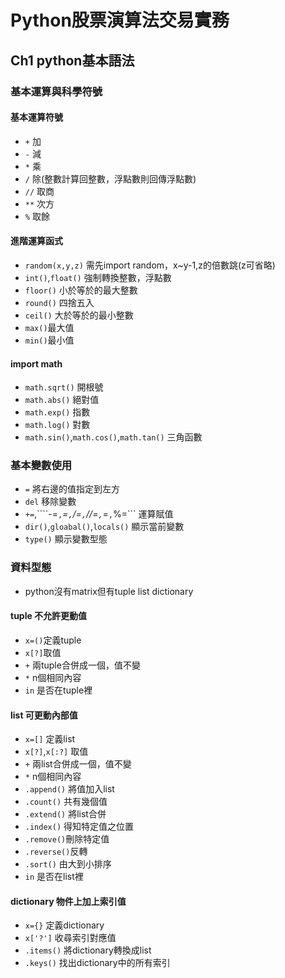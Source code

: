 # Python股票演算法交易實務
## Ch1 python基本語法
### 基本運算與科學符號
#### 基本運算符號
* ```+``` 加
* ```-``` 減
* ```*``` 乘
* ```/``` 除(整數計算回整數，浮點數則回傳浮點數)
* ```//``` 取商
* ```**``` 次方
* ```%``` 取餘
#### 進階運算函式
* ```random(x,y,z)``` 需先import random，x~y-1,z的倍數跳(z可省略)
* ```int()```,```float()``` 強制轉換整數，浮點數
* ```floor()``` 小於等於的最大整數
* ```round()``` 四捨五入
* ```ceil()``` 大於等於的最小整數
* ```max()```最大值
* ```min()```最小值
#### import math
* ```math.sqrt()``` 開根號
* ```math.abs()``` 絕對值
* ```math.exp()``` 指數
* ```math.log()``` 對數
* ```math.sin()```,```math.cos()```,```math.tan()``` 三角函數
### 基本變數使用
* ```=``` 將右邊的值指定到左方
* ```del``` 移除變數
* ```+=```,````-=```,```*=```,```/=```,```//=```,```*=```,```%=``` 運算賦值
* ```dir()```,```gloabal()```,```locals()``` 顯示當前變數
* ```type()``` 顯示變數型態
### 資料型態
* python沒有matrix但有tuple list dictionary
#### tuple 不允許更動值
* ```x=()```定義tuple
* ```x[?]```取值
* ```+``` 兩tuple合併成一個，值不變
* ```*``` n個相同內容
* ```in``` 是否在tuple裡
#### list 可更動內部值
* ```x=[]``` 定義list
* ```x[?]```,```x[:?]``` 取值
* ```+``` 兩list合併成一個，值不變
* ```*``` n個相同內容
* ```.append()``` 將值加入list
* ```.count()``` 共有幾個值
* ```.extend()``` 將list合併
* ```.index()``` 得知特定值之位置
* ```.remove()```刪除特定值
* ```.reverse()```反轉
* ```.sort()``` 由大到小排序
* ```in``` 是否在list裡
#### dictionary 物件上加上索引值
* ```x={}``` 定義dictionary
* ```x['?']``` 收尋索引對應值
* ```.items()``` 將dictionary轉換成list
* ```.keys()``` 找出dictionary中的所有索引
